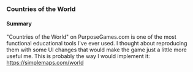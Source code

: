### Countries of the World

#### Summary

"Countries of the World" on PurposeGames.com is one of the most functional educational tools I've ever used. I thought about reproducing them with some UI changes that would make the game just a little more useful me. This is probably the way I would implement it: https://simplemaps.com/world